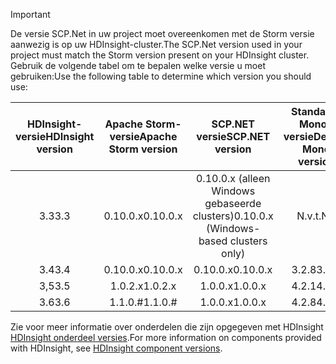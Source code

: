 > [!IMPORTANT]
> <span data-ttu-id="59079-101">De versie SCP.Net in uw project moet overeenkomen met de Storm versie aanwezig is op uw HDInsight-cluster.</span><span class="sxs-lookup"><span data-stu-id="59079-101">The SCP.Net version used in your project must match the Storm version present on your HDInsight cluster.</span></span> <span data-ttu-id="59079-102">Gebruik de volgende tabel om te bepalen welke versie u moet gebruiken:</span><span class="sxs-lookup"><span data-stu-id="59079-102">Use the following table to determine which version you should use:</span></span>
> 
> | <span data-ttu-id="59079-103">HDInsight-versie</span><span class="sxs-lookup"><span data-stu-id="59079-103">HDInsight version</span></span> | <span data-ttu-id="59079-104">Apache Storm-versie</span><span class="sxs-lookup"><span data-stu-id="59079-104">Apache Storm version</span></span> | <span data-ttu-id="59079-105">SCP.NET versie</span><span class="sxs-lookup"><span data-stu-id="59079-105">SCP.NET version</span></span> | <span data-ttu-id="59079-106">Standaard Mono-versie</span><span class="sxs-lookup"><span data-stu-id="59079-106">Default Mono version</span></span> |
> |:---:|:---:|:---:|:---:|
> | <span data-ttu-id="59079-107">3.3</span><span class="sxs-lookup"><span data-stu-id="59079-107">3.3</span></span> |<span data-ttu-id="59079-108">0.10.0.x</span><span class="sxs-lookup"><span data-stu-id="59079-108">0.10.0.x</span></span> |<span data-ttu-id="59079-109">0.10.0.x (alleen Windows gebaseerde clusters)</span><span class="sxs-lookup"><span data-stu-id="59079-109">0.10.0.x (Windows-based clusters only)</span></span> | <span data-ttu-id="59079-110">N.v.t.</span><span class="sxs-lookup"><span data-stu-id="59079-110">NA</span></span> |
> | <span data-ttu-id="59079-111">3.4</span><span class="sxs-lookup"><span data-stu-id="59079-111">3.4</span></span> |<span data-ttu-id="59079-112">0.10.0.x</span><span class="sxs-lookup"><span data-stu-id="59079-112">0.10.0.x</span></span> |<span data-ttu-id="59079-113">0.10.0.x</span><span class="sxs-lookup"><span data-stu-id="59079-113">0.10.0.x</span></span> | <span data-ttu-id="59079-114">3.2.8</span><span class="sxs-lookup"><span data-stu-id="59079-114">3.2.8</span></span> |
> | <span data-ttu-id="59079-115">3,5</span><span class="sxs-lookup"><span data-stu-id="59079-115">3.5</span></span> |<span data-ttu-id="59079-116">1.0.2.x</span><span class="sxs-lookup"><span data-stu-id="59079-116">1.0.2.x</span></span> |<span data-ttu-id="59079-117">1.0.0.x</span><span class="sxs-lookup"><span data-stu-id="59079-117">1.0.0.x</span></span> | <span data-ttu-id="59079-118">4.2.1</span><span class="sxs-lookup"><span data-stu-id="59079-118">4.2.1</span></span> |
> | <span data-ttu-id="59079-119">3.6</span><span class="sxs-lookup"><span data-stu-id="59079-119">3.6</span></span> |<span data-ttu-id="59079-120">1.1.0.#</span><span class="sxs-lookup"><span data-stu-id="59079-120">1.1.0.#</span></span> | <span data-ttu-id="59079-121">1.0.0.x</span><span class="sxs-lookup"><span data-stu-id="59079-121">1.0.0.x</span></span> | <span data-ttu-id="59079-122">4.2.8</span><span class="sxs-lookup"><span data-stu-id="59079-122">4.2.8</span></span> |
> 
> <span data-ttu-id="59079-123">Zie voor meer informatie over onderdelen die zijn opgegeven met HDInsight [HDInsight onderdeel versies](../articles/hdinsight/hdinsight-component-versioning.md).</span><span class="sxs-lookup"><span data-stu-id="59079-123">For more information on components provided with HDInsight, see [HDInsight component versions](../articles/hdinsight/hdinsight-component-versioning.md).</span></span>


